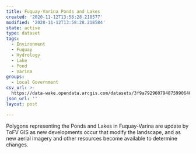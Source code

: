 ```yaml
---
title: Fuquay-Varina Ponds and Lakes
created: '2020-11-12T13:58:28.218577'
modified: '2020-11-12T13:58:28.218584'
state: active
type: dataset
tags:
  - Environment
  - Fuquay
  - Hydrology
  - Lake
  - Pond
  - Varina
groups:
  - Local Government
csv_url: >-
  https://data-wake.opendata.arcgis.com/datasets/3f9a7929607948759906408c4284b089_10.csv?outSR=%7B%22latestWkid%22%3A2264%2C%22wkid%22%3A102719%7D
json_url: ''
layout: post

---
```

Polygons representing the Ponds and Lakes in Fuquay-Varina are update by ToFV GIS as new developments occur that modify the landscape, and as new aerial imagery and other resources become available to determine changes.
